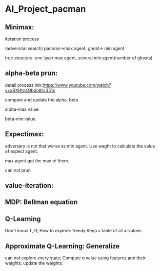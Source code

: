 # AI_Project_pacman

## Minimax:

iteration process

(adversrial search) pacman->max agent, ghost-> min agent

tree structure: one layer max agent, several min agent(number of ghosts)

## alpha-beta prun:

detail process link:https://www.youtube.com/watch?v=xBXHtz4Gbdo&t=351s

compare and update the alpha, beta

alpha-max value

beta-min value

## Expectimax:

adversary is not that worse as min agent. Use weght to calculate the value of expect agent.

max agent got the max of them.

can not prun

## value-iteration:

## MDP: Bellman equation

## Q-Learning

Don't know T, R;
How to explore: freedy
Keep a table of all a-values

## Approximate Q-Learning: Generalize

can not explore every state; Compute q value using features and their weights;
update the weights;

